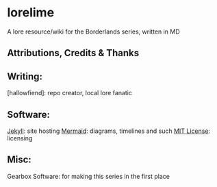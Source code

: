 # lorelime
A lore resource/wiki for the Borderlands series, written in MD

## Attributions, Credits & Thanks

## Writing:
[hallowfiend]: repo creator, local lore fanatic

## Software:
[Jekyll](https://jekyllrb.com): site hosting
[Mermaid](https://mermaid.js.org/#/): diagrams, timelines and such
[MIT License](https://en.wikipedia.org/wiki/MIT_License): licensing

## Misc:
Gearbox Software: for making this series in the first place
